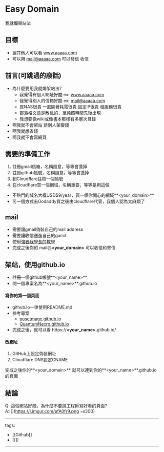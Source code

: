 # Easy Domain
我就爛架站法

## 目標
* 讓其他人可以看 www.aaaaa.com 
* 可以用 mail@aaaaa.com 可以發信 收信

## 前言(可跳過的廢話)
* 為什麼要用我就爛架站法?
  * 我覺得有個人網址好酷 ex: www.aaaaa.com
  * 我覺得別人的信箱好酷 ex: mail@aaaaa.com
  * 買NAS很貴 一直開著耗電很貴 固定IP很貴 租服務很貴
  * 部落格文章是散亂的，單純照時間先後出現
  * 我想要像wiki或像書本那樣有多層次目錄
* 啊我就不會架站 請別人架要錢
* 啊我就想省錢
* 啊我就不會寫網頁

## 需要的準備工作
1. 註冊gmail信箱，名稱隨意，等等會蓋掉
2. 註冊github帳號，名稱隨意，等等會蓋掉
3. 到Cloudflare註冊一個帳號
4. 在cloudflare買一個網域，名稱重要，等等是用這個
  * 不熱門的域名大概USD$9/year，買一個你開心的網域**<your_domain>**
  * 另一個方式去Godaddy買之後由cloudflare代管，我個人認為太麻煩了

## mail
* 需要讓gmail偽裝自己的mail address
* 需要讓收信送進自己的gamil
* 使用[強者我學長的教學](https://github.com/FlandreDaisuki/gh-as-blog/issues/7)
* 完成之後你的 mail@**<your_domain>** 可以收信和寄信

## 架站，使用github.io
* 註冊一個github帳號**<your_name>**
* 開一個專案名為**<your_name>**.github.io

#### 寫你的第一個頁面
* github.io一律使用README.md
* 參考專案 
  * [posetmage.github.io](https://github.com/posetmage/posetmage.github.io)
  * [QuantumNecro.github.io](https://github.com/QuantumNecro/QuantumNecro.github.io)
* 完成之後，就可以看 https://**<your_name>**.github.io/

#### 改網址
1. GitHub上設定偽裝網址
2. Cloudflare DNS設定CNAME

完成之後你的**<your_domain>** 就可以連到你的**<your_name>**.github.io的頁面

## 結論
Q: 這個網站好醜，為什麼不要請工程師寫好看的頁面?  
A:![](https://i.imgur.com/afA0fr9.png =x300)


---
tags:
  - [[Github]]
  - [[]]
---